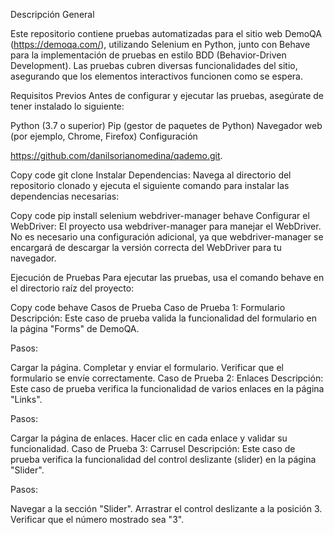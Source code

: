 Descripción General

Este repositorio contiene pruebas automatizadas para el sitio web DemoQA (https://demoqa.com/), utilizando Selenium en Python, junto con Behave para la implementación de pruebas en estilo BDD (Behavior-Driven Development). Las pruebas cubren diversas funcionalidades del sitio, asegurando que los elementos interactivos funcionen como se espera.

Requisitos Previos
Antes de configurar y ejecutar las pruebas, asegúrate de tener instalado lo siguiente:

Python (3.7 o superior)
Pip (gestor de paquetes de Python)
Navegador web (por ejemplo, Chrome, Firefox)
Configuración

https://github.com/danilsorianomedina/qademo.git.


Copy code
git clone 
Instalar Dependencias: Navega al directorio del repositorio clonado y ejecuta el siguiente comando para instalar las dependencias necesarias:


Copy code
pip install selenium webdriver-manager behave
Configurar el WebDriver: El proyecto usa webdriver-manager para manejar el WebDriver. No es necesario una configuración adicional, ya que webdriver-manager se encargará de descargar la versión correcta del WebDriver para tu navegador.

Ejecución de Pruebas
Para ejecutar las pruebas, usa el comando behave en el directorio raíz del proyecto:


Copy code
behave
Casos de Prueba
Caso de Prueba 1: Formulario
Descripción: Este caso de prueba valida la funcionalidad del formulario en la página "Forms" de DemoQA.

Pasos:

Cargar la página.
Completar y enviar el formulario.
Verificar que el formulario se envíe correctamente.
Caso de Prueba 2: Enlaces
Descripción: Este caso de prueba verifica la funcionalidad de varios enlaces en la página "Links".

Pasos:

Cargar la página de enlaces.
Hacer clic en cada enlace y validar su funcionalidad.
Caso de Prueba 3: Carrusel
Descripción: Este caso de prueba verifica la funcionalidad del control deslizante (slider) en la página "Slider".

Pasos:

Navegar a la sección "Slider".
Arrastrar el control deslizante a la posición 3.
Verificar que el número mostrado sea "3".
